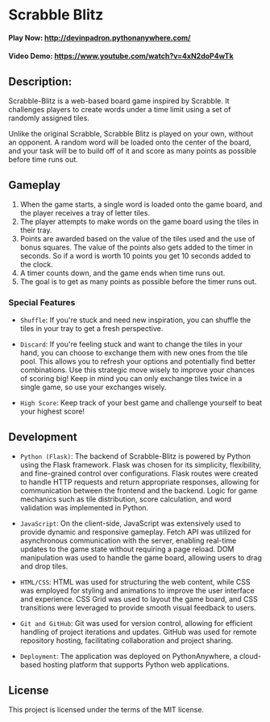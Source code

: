 # Scrabble Blitz

#### Play Now: http://devinpadron.pythonanywhere.com/

#### Video Demo: https://www.youtube.com/watch?v=4xN2doP4wTk

## Description:
Scrabble-Blitz is a web-based board game inspired by Scrabble. It challenges players to create words under a time limit using a set of randomly assigned tiles.

Unlike the original Scrabble, Scrabble Blitz is played on your own, without an opponent. A random word will be loaded onto the center of the board, and your task will be to build off of it and score as many points as possible before time runs out.

## Gameplay

1. When the game starts, a single word is loaded onto the game board, and the player receives a tray of letter tiles.
2. The player attempts to make words on the game board using the tiles in their tray.
3. Points are awarded based on the value of the tiles used and the use of bonus squares. The value of the points also gets added to the timer in seconds. So if a word is worth 10 points you get 10 seconds added to the clock.
4. A timer counts down, and the game ends when time runs out.
5. The goal is to get as many points as possible before the timer runs out.


### Special Features

* `Shuffle`: If you're stuck and need new inspiration, you can shuffle the tiles in your tray to get a fresh perspective.

* `Discard`: If you're feeling stuck and want to change the tiles in your hand, you can choose to exchange them with new ones from the tile pool. This allows you to refresh your options and potentially find better combinations. Use this strategic move wisely to improve your chances of scoring big! Keep in mind you can only exchange tiles twice in a single game, so use your exchanges wisely.

* `High Score`: Keep track of your best game and challenge yourself to beat your highest score!


## Development

* `Python (Flask)`: The backend of Scrabble-Blitz is powered by Python using the Flask framework. Flask was chosen for its simplicity, flexibility, and fine-grained control over configurations. Flask routes were created to handle HTTP requests and return appropriate responses, allowing for communication between the frontend and the backend. Logic for game mechanics such as tile distribution, score calculation, and word validation was implemented in Python.

* `JavaScript`: On the client-side, JavaScript was extensively used to provide dynamic and responsive gameplay. Fetch API was utilized for asynchronous communication with the server, enabling real-time updates to the game state without requiring a page reload. DOM manipulation was used to handle the game board, allowing users to drag and drop tiles.

* `HTML/CSS`: HTML was used for structuring the web content, while CSS was employed for styling and animations to improve the user interface and experience. CSS Grid was used to layout the game board, and CSS transitions were leveraged to provide smooth visual feedback to users.

* `Git and GitHub`: Git was used for version control, allowing for efficient handling of project iterations and updates. GitHub was used for remote repository hosting, facilitating collaboration and project sharing.

* `Deployment`: The application was deployed on PythonAnywhere, a cloud-based hosting platform that supports Python web applications.

## License

This project is licensed under the terms of the MIT license.
